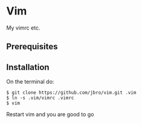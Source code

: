 Vim
===
My vimrc etc.

Prerequisites
-------------

Installation
------------
On the terminal do:

    $ git clone https://github.com/jbro/vim.git .vim
    $ ln -s .vim/vimrc .vimrc
    $ vim

Restart vim and you are good to go


